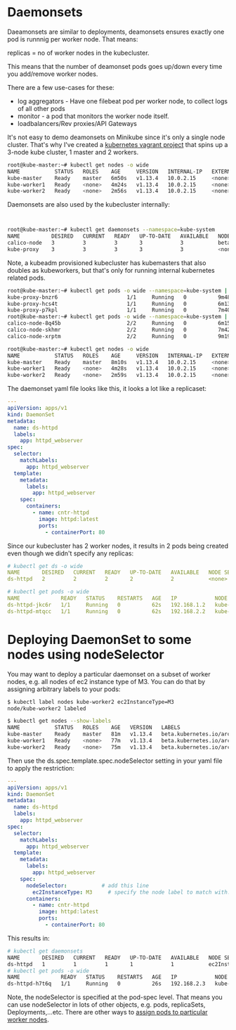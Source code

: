 # Daemonsets

Daeamonsets are similar to deployments, deamonsets ensures exactly one pod is runnnig per worker node. That means:

replicas = no of worker nodes in the kubecluster.

This means that the number of deamonset pods goes up/down every time you add/remove worker nodes.

There are a few use-cases for these:

- log aggregators - Have one filebeat pod per worker node, to collect logs of all other pods
- monitor - a pod that monitors the worker node itself. 
- loadbalancers/Rev proxies/API Gateways


It's not easy to demo deamonsets on Minikube since it's only a single node cluster. That's why I've created a [kubernetes vagrant project](https://github.com/Sher-Chowdhury/kubernetes-the-kubeadm-way-vagrant) that spins up a 3-node kube cluster, 1 master and 2 workers.

```bash
root@kube-master:~# kubectl get nodes -o wide
NAME           STATUS   ROLES    AGE     VERSION   INTERNAL-IP   EXTERNAL-IP   OS-IMAGE             KERNEL-VERSION      CONTAINER-RUNTIME
kube-master    Ready    master   6m50s   v1.13.4   10.0.2.15     <none>        Ubuntu 16.04.5 LTS   4.4.0-131-generic   docker://18.6.1
kube-worker1   Ready    <none>   4m24s   v1.13.4   10.0.2.15     <none>        Ubuntu 16.04.5 LTS   4.4.0-131-generic   docker://18.6.1
kube-worker2   Ready    <none>   2m56s   v1.13.4   10.0.2.15     <none>        Ubuntu 16.04.5 LTS   4.4.0-131-generic   docker://18.6.1
```

Daemonsets are also used by the kubecluster internally:


```bash


root@kube-master:~# kubectl get daemonsets --namespace=kube-system
NAME          DESIRED   CURRENT   READY   UP-TO-DATE   AVAILABLE   NODE SELECTOR                 AGE
calico-node   3         3         3       3            3           beta.kubernetes.io/os=linux   4m
kube-proxy    3         3         3       3            3           <none>                        4m45s
```

Note, a kubeadm provisioned kubecluster has kubemasters that also doubles as kubeworkers, but that's only for running internal kubernetes related pods.

```bash
root@kube-master:~# kubectl get pods -o wide --namespace=kube-system | grep proxy
kube-proxy-bnzr6                      1/1     Running   0          9m48s   10.0.2.15     kube-master    <none>           <none>
kube-proxy-hcs4t                      1/1     Running   0          6m13s   10.0.2.15     kube-worker2   <none>           <none>
kube-proxy-p7kpl                      1/1     Running   0          7m40s   10.0.2.15     kube-worker1   <none>           <none>
root@kube-master:~# kubectl get pods -o wide --namespace=kube-system | grep calico
calico-node-8q45b                     2/2     Running   0          6m15s   10.0.2.15     kube-worker2   <none>           <none>
calico-node-skhmr                     2/2     Running   0          7m42s   10.0.2.15     kube-worker1   <none>           <none>
calico-node-xrptm                     2/2     Running   0          9m19s   10.0.2.15     kube-master    <none>           <none>
```

```bash
root@kube-master:~# kubectl get nodes -o wide
NAME           STATUS   ROLES    AGE     VERSION   INTERNAL-IP   EXTERNAL-IP   OS-IMAGE             KERNEL-VERSION      CONTAINER-RUNTIME
kube-master    Ready    master   8m10s   v1.13.4   10.0.2.15     <none>        Ubuntu 16.04.5 LTS   4.4.0-131-generic   docker://18.6.1
kube-worker1   Ready    <none>   4m28s   v1.13.4   10.0.2.15     <none>        Ubuntu 16.04.5 LTS   4.4.0-131-generic   docker://18.6.1
kube-worker2   Ready    <none>   2m59s   v1.13.4   10.0.2.15     <none>        Ubuntu 16.04.5 LTS   4.4.0-131-generic   docker://18.6.1
```

The daemonset yaml file looks like this, it looks a lot like a replicaset:


```yaml 
---
apiVersion: apps/v1
kind: DaemonSet
metadata:
  name: ds-httpd
  labels:
    app: httpd_webserver
spec:
  selector:
    matchLabels:
      app: httpd_webserver
  template:
    metadata:
      labels:
        app: httpd_webserver
    spec: 
      containers:
        - name: cntr-httpd
          image: httpd:latest
          ports:
            - containerPort: 80
```


Since our kubecluster has 2 worker nodes, it results in 2 pods being created even though we didn't specify any replicas:

```yaml
# kubectl get ds -o wide
NAME       DESIRED   CURRENT   READY   UP-TO-DATE   AVAILABLE   NODE SELECTOR   AGE   CONTAINERS   IMAGES         SELECTOR
ds-httpd   2         2         2       2            2           <none>          47s   cntr-httpd   httpd:latest   app=httpd_webserver

# kubectl get pods -o wide
NAME             READY   STATUS    RESTARTS   AGE   IP            NODE           NOMINATED NODE   READINESS GATES
ds-httpd-jkc6r   1/1     Running   0          62s   192.168.1.2   kube-worker1   <none>           <none>
ds-httpd-mtqcc   1/1     Running   0          62s   192.168.2.2   kube-worker2   <none>           <none>

```





# Deploying DaemonSet to some nodes using nodeSelector

You may want to deploy a particular daemonset on a subset of worker nodes, e.g. all nodes of ec2 instance type of M3. You can do that by assigning arbitrary labels to your pods:


```bash
$ kubectl label nodes kube-worker2 ec2InstanceType=M3
node/kube-worker2 labeled

$ kubectl get nodes --show-labels
NAME           STATUS   ROLES    AGE   VERSION   LABELS
kube-master    Ready    master   81m   v1.13.4   beta.kubernetes.io/arch=amd64,beta.kubernetes.io/os=linux,kubernetes.io/hostname=kube-master,node-role.kubernetes.io/master=
kube-worker1   Ready    <none>   77m   v1.13.4   beta.kubernetes.io/arch=amd64,beta.kubernetes.io/os=linux,kubernetes.io/hostname=kube-worker1
kube-worker2   Ready    <none>   75m   v1.13.4   beta.kubernetes.io/arch=amd64,beta.kubernetes.io/os=linux,ec2InstanceType=M3,kubernetes.io/hostname=kube-worker2

```

Then use the ds.spec.template.spec.nodeSelector setting in your yaml file to apply the restriction:

```yaml
---
apiVersion: apps/v1
kind: DaemonSet
metadata:
  name: ds-httpd
  labels:
    app: httpd_webserver
spec:
  selector:
    matchLabels:
      app: httpd_webserver
  template:
    metadata:
      labels:
        app: httpd_webserver
    spec:
      nodeSelector:           # add this line
        ec2InstanceType: M3     # specify the node label to match with.
      containers:
        - name: cntr-httpd
          image: httpd:latest 
          ports:
            - containerPort: 80
```

This results in:


```bash
# kubectl get daemonsets
NAME       DESIRED   CURRENT   READY   UP-TO-DATE   AVAILABLE   NODE SELECTOR        AGE
ds-httpd   1         1         1       1            1           ec2InstanceType=M3   22s
# kubectl get pods -o wide
NAME             READY   STATUS    RESTARTS   AGE   IP            NODE           NOMINATED NODE   READINESS GATES
ds-httpd-h7t6q   1/1     Running   0          26s   192.168.2.3   kube-worker2   <none>           <none>
```

Note, the nodeSelector is specified at the pod-spec level. That means you can use nodeSelector in lots of other objects, e.g. pods, replicaSets, Deployments,...etc. There are other ways to [assign pods to particular worker nodes](https://kubernetes.io/docs/concepts/configuration/assign-pod-node/).

